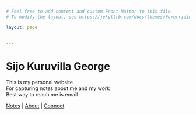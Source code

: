 ```yaml
---
# Feel free to add content and custom Front Matter to this file.
# To modify the layout, see https://jekyllrb.com/docs/themes/#overriding-theme-defaults

layout: page


---
```


# Sijo Kuruvilla George

This is my personal website <br>
For capturing notes about me and my work <br>
Best way to reach me is email<br>

[Notes](https://www.sijokuruvilla.in/) \| [About](https://www.sijokuruvilla.in/notes) \| [Connect](https://www.sijokuruvilla.in/connect)


<!--

Connect
And now looking at replacing this with a bot implementation <br>

To have yourself added to my contact book - Link 

-->